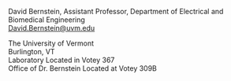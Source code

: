 David Bernstein, Assistant Professor, Department of Electrical and Biomedical Engineering \
[David.Bernstein@uvm.edu](mailto:david.bernstein@uvm.edu)

The University of Vermont\
Burlington, VT\
Laboratory Located in Votey 367\
Office of Dr. Bernstein Located at Votey 309B



